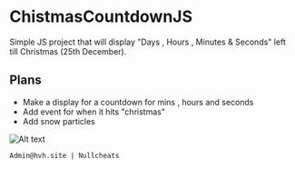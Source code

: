 # ChistmasCountdownJS
Simple JS project that will display "Days , Hours , Minutes &amp; Seconds" left till Christmas (25th December).


## Plans
* Make a display for a countdown for mins , hours and seconds
* Add event for when it hits "christmas"
* Add snow particles


![Alt text](https://i.imgur.com/9eZIOZH.jpg "ChristmasCountdown")


```
Admin@hvh.site | Nullcheats
```
